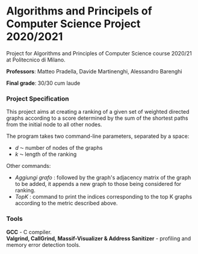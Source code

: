 # Algorithms and Principels of Computer Science Project 2020/2021

Project for Algorithms and Principles of Computer Science course 2020/21 at Politecnico di Milano.

**Professors**:  Matteo Pradella, Davide Martinenghi, Alessandro Barenghi <br>

**Final grade**: 30/30 cum laude <br>

### Project Specification

This project aims at creating a ranking of a given set of weighted directed graphs according to a score determined by the sum of the shortest paths from the initial node to all other nodes.

The program takes two command-line parameters, separated by a space:
<ul>
    <li> <em>d </em>⁓ number of nodes of the graphs</li>
    <li> <em>k </em>⁓ length of the ranking</li>
</ul>
Other commands:
<ul>
    <li> <em>Aggiungi grafo </em>: followed by the graph's adjacency matrix of the graph to be added, it appends a new graph to those being considered for ranking. </li>
    <li> <em>TopK </em>: command to print the indices corresponding to the top K graphs according to the metric described above.</li>
</ul>

### Tools
**GCC** - C compiler. <br>
**Valgrind,  CallGrind, Massif-Visualizer & Address Sanitizer** - profiling and memory error detection tools. <br>


